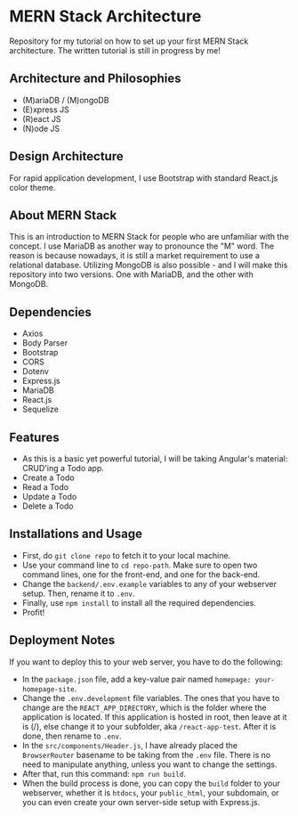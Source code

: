 # MERN Stack Architecture
Repository for my tutorial on how to set up your first MERN Stack architecture. The written tutorial is still in progress by me!

## Architecture and Philosophies
* (M)ariaDB / (M)ongoDB
* (E)xpress JS
* (R)eact JS
* (N)ode JS

## Design Architecture
For rapid application development, I use Bootstrap with standard React.js color theme.

## About MERN Stack
This is an introduction to MERN Stack for people who are unfamiliar with the concept. I use MariaDB as another way to pronounce the "M" word. The reason is because nowadays, it is still a market requirement to use a relational database. Utilizing MongoDB is also possible - and I will make this repository into two versions. One with MariaDB, and the other with MongoDB.

## Dependencies
* Axios
* Body Parser
* Bootstrap
* CORS
* Dotenv
* Express.js
* MariaDB
* React.js
* Sequelize

## Features
* As this is a basic yet powerful tutorial, I will be taking Angular's material: CRUD'ing a Todo app.
* Create a Todo
* Read a Todo
* Update a Todo
* Delete a Todo

## Installations and Usage
* First, do `git clone repo` to fetch it to your local machine.
* Use your command line to `cd repo-path`. Make sure to open two command lines, one for the front-end, and one for the back-end.
* Change the `backend/.env.example` variables to any of your webserver setup. Then, rename it to `.env`.
* Finally, use `npm install` to install all the required dependencies.
* Profit!

## Deployment Notes
If you want to deploy this to your web server, you have to do the following:
* In the `package.json` file, add a key-value pair named `homepage: your-homepage-site`.
* Change the `.env.development` file variables. The ones that you have to change are the `REACT_APP_DIRECTORY`, which is the folder where the application is located. If this application is hosted in root, then leave at it is (/), else change it to your subfolder, aka `/react-app-test`. After it is done, then rename to `.env`.
* In the `src/components/Header.js`, I have already placed the `BrowserRouter` basename to be taking from the `.env` file. There is no need to manipulate anything, unless you want to change the settings.
* After that, run this command: `npm run build`.
* When the build process is done, you can copy the `build` folder to your webserver, whether it is `htdocs`, your `public_html`, your subdomain, or you can even create your own server-side setup with Express.js.
